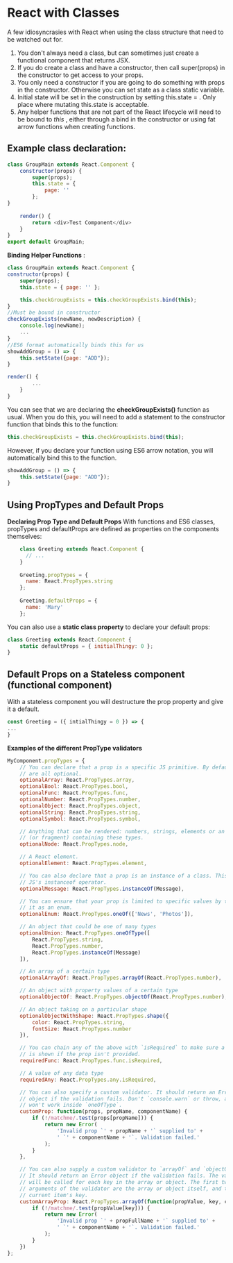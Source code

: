 # React with Classes

A few idiosyncrasies with React when using the class structure that need to be watched out for.
1.  You don't always need a class, but can sometimes just create a functional component that returns JSX.
2. If you do create a class and have a constructor, then call super(props) in the constructor to get access to your props.
1. You only need a constructor if you are going to do something with props in the constructor.  Otherwise you can set state as a class static variable.
3. Initial state will be set in the construction by setting this.state = . Only place where mutating this.state is acceptable.
4. Any helper functions that are not part of the React lifecycle will need to be bound to _this_ , either through a bind in the constructor or using fat arrow functions when creating functions.

## Example class declaration:
```js
class GroupMain extends React.Component {
	constructor(props) {
		super(props);
		this.state = {
			page: ''
		};
}
	
	render() {
		return <div>Test Component</div>
	}
}
export default GroupMain;
```
**Binding Helper Functions** :

```js
class GroupMain extends React.Component {
constructor(props) {
	super(props);
	this.state = { page: '' };

	this.checkGroupExists = this.checkGroupExists.bind(this);
}
//Must be bound in constructor
checkGroupExists(newName, newDescription) {
	console.log(newName);
	...
}
//ES6 format automatically binds this for us
showAddGroup = () => {
	this.setState({page: "ADD"});
}

render() {
		...
	}
}
```

You can see that we are declaring the **checkGroupExists()** function as usual. When you do this, you will need to add a statement to the constructor function that binds this to the function:

```js 
this.checkGroupExists = this.checkGroupExists.bind(this);
```

However, if you declare your function using ES6 arrow notation, you will automatically bind this to the function.

```js
showAddGroup = () => {
	this.setState({page: "ADD"});
}
```

## Using PropTypes and Default Props
**Declaring Prop Type and Default Props**
With functions and ES6 classes, propTypes and defaultProps are defined as properties on the components themselves:
```js
	class Greeting extends React.Component {
	  // ...
	}
	
	Greeting.propTypes = {
	  name: React.PropTypes.string
	};
	
	Greeting.defaultProps = {
	  name: 'Mary'
	};	
```

You can also use a **static class property** to declare your default props:

```javascript
class Greeting extends React.Component {
	static defaultProps = { initialThingy: 0 };
}
```
## Default Props on a Stateless component (functional component)
With a stateless component you will destructure the prop property and give it a default.
```javascript
const Greeting = ({ intialThingy = 0 }) => {
...
}
```

**Examples of the different PropType validators**

```javascript
MyComponent.propTypes = {
	// You can declare that a prop is a specific JS primitive. By default, these
	// are all optional.
	optionalArray: React.PropTypes.array,
	optionalBool: React.PropTypes.bool,
	optionalFunc: React.PropTypes.func,
	optionalNumber: React.PropTypes.number,
	optionalObject: React.PropTypes.object,
	optionalString: React.PropTypes.string,
	optionalSymbol: React.PropTypes.symbol,

	// Anything that can be rendered: numbers, strings, elements or an array
	// (or fragment) containing these types.
	optionalNode: React.PropTypes.node,

	// A React element.
	optionalElement: React.PropTypes.element,

	// You can also declare that a prop is an instance of a class. This uses
	// JS's instanceof operator.
	optionalMessage: React.PropTypes.instanceOf(Message),

	// You can ensure that your prop is limited to specific values by treating
	// it as an enum.
	optionalEnum: React.PropTypes.oneOf(['News', 'Photos']),

	// An object that could be one of many types
	optionalUnion: React.PropTypes.oneOfType([
		React.PropTypes.string,
		React.PropTypes.number,
		React.PropTypes.instanceOf(Message)
	]),

	// An array of a certain type
	optionalArrayOf: React.PropTypes.arrayOf(React.PropTypes.number),

	// An object with property values of a certain type
	optionalObjectOf: React.PropTypes.objectOf(React.PropTypes.number),

	// An object taking on a particular shape
	optionalObjectWithShape: React.PropTypes.shape({
		color: React.PropTypes.string,
		fontSize: React.PropTypes.number
	}),

	// You can chain any of the above with `isRequired` to make sure a warning
	// is shown if the prop isn't provided.
	requiredFunc: React.PropTypes.func.isRequired,

	// A value of any data type
	requiredAny: React.PropTypes.any.isRequired,

	// You can also specify a custom validator. It should return an Error
	// object if the validation fails. Don't `console.warn` or throw, as this
	// won't work inside `oneOfType`.
	customProp: function(props, propName, componentName) {
		if (!/matchme/.test(props[propName])) {
			return new Error(
				'Invalid prop `' + propName + '` supplied to' +
				' `' + componentName + '`. Validation failed.'
			);
		}
	},

	// You can also supply a custom validator to `arrayOf` and `objectOf`.
	// It should return an Error object if the validation fails. The validator
	// will be called for each key in the array or object. The first two
	// arguments of the validator are the array or object itself, and the
	// current item's key.
	customArrayProp: React.PropTypes.arrayOf(function(propValue, key, componentName, location, propFullName) {
		if (!/matchme/.test(propValue[key])) {
			return new Error(
				'Invalid prop `' + propFullName + '` supplied to' +
				' `' + componentName + '`. Validation failed.'
			);
		}
	})
};
```